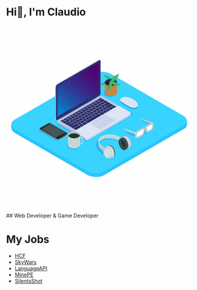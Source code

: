 # Hi👋, I'm Claudio
<img src="images/notebook-3d-32192-341.jpg">
## Web Developer & Game Developer

<!-- - 💤 Always Tired

- 😩 I’m currently working on **NoobyMC**
- 💯 Fun fact: I always look for my own **solutions** / **definitions**

• I Dedicate Myself To

- PocketMine-MP (Software Minecraft Bedrock Edition)
- VideoGames-->

# My Jobs

- [HCF](https://github.com/SrClau/HCF)
- [SkyWars](https://github.com/SrClau/NOPOR)
- [LanguageAPI](https://github.com/SrClau/LanguageAPI)
- [MinePE](https://github.com/SrClau/MinePECPP)
- [SilentsShot](https://github.com/TEST/SilentsShotGame)
